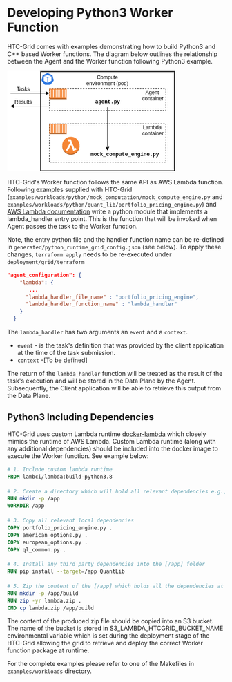 
# Developing Python3 Worker Function

HTC-Grid comes with examples demonstrating how to build Python3 and C++ based Worker functions.
The diagram below outlines the relationship between the Agent and the Worker function following Python3 example.

![ComputeEnvArchitecture](../../../images/developmentPy.png)

HTC-Grid's Worker function follows the same API as AWS Lambda function.
Following examples supplied with HTC-Grid (``examples/workloads/python/mock_computation/mock_compute_engine.py`` and ``examples/workloads/python/quant_lib/portfolio_pricing_engine.py``) and [AWS Lambda documentation](https://docs.aws.amazon.com/lambda/latest/dg/python-handler.html) write a python module that implements a lambda_handler entry point. This is the function that will be invoked when Agent passes the task to the Worker function.

Note, the entry python file and the handler function name can be re-defined in ``generated/python_runtime_grid_config.json`` (see below). To apply these changes, ``terraform apply`` needs to be re-executed under ``deployment/grid/terraform``

```JSON
"agent_configuration": {
    "lambda": {
       ...
      "lambda_handler_file_name" : "portfolio_pricing_engine",
      "lambda_handler_function_name" : "lambda_handler"
    }
  }
```




The ``lambda_handler`` has two arguments an ``event`` and a ``context``.
- ``event`` - is the task's definition that was provided by the client application at the time of the task submission.
- ``context`` -[To be defined]

The return of the ``lambda_handler`` function will be treated as the result of the task's execution and will be stored in the Data Plane by the Agent. Subsequently, the Client application will be able to retrieve this output from the Data Plane.

## Python3 Including Dependencies

HTC-Grid uses custom Lambda runtime [docker-lambda](https://hub.docker.com/r/lambci/lambda/) which closely mimics the runtime of AWS Lambda. Custom Lambda runtime (along with any additional dependencies) should be included into the docker image to execute the Worker function. See example below:

``` Dockerfile
# 1. Include custom lambda runtime
FROM lambci/lambda:build-python3.8

# 2. Create a directory which will hold all relevant dependencies e.g., [/app]
RUN mkdir -p /app
WORKDIR /app

# 3. Copy all relevant local dependencies
COPY portfolio_pricing_engine.py .
COPY american_options.py .
COPY european_options.py .
COPY ql_common.py .

# 4. Install any third party dependencies into the [/app] folder
RUN pip install --target=/app QuantLib

# 5. Zip the content of the [/app] which holds all the dependencies at this stage
RUN mkdir -p /app/build
RUN zip -yr lambda.zip .
CMD cp lambda.zip /app/build
```

The content of the produced zip file should be copied into an S3 bucket. The name of the bucket is stored in S3_LAMBDA_HTCGRID_BUCKET_NAME environmental variable which is set during the deployment stage of the HTC-Grid allowing the grid to retrieve and deploy the correct Worker function package at runtime.

For the complete examples please refer to one of the Makefiles in `examples/workloads` directory.
